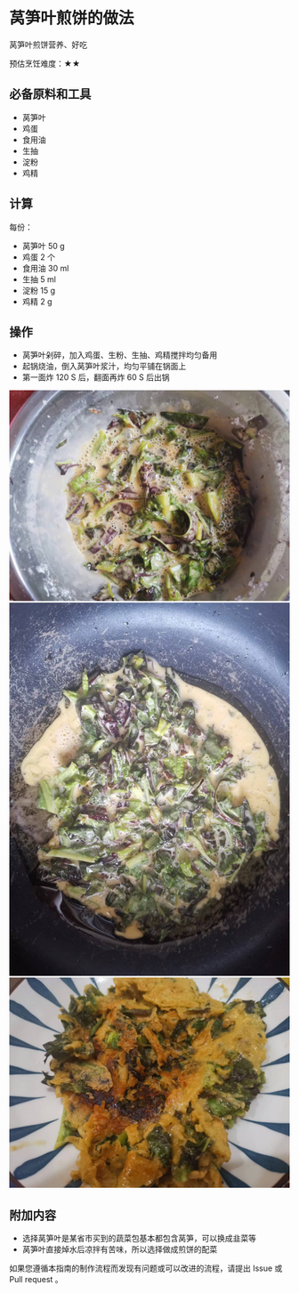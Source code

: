 # 莴笋叶煎饼的做法

莴笋叶煎饼营养、好吃

预估烹饪难度：★★

## 必备原料和工具

* 莴笋叶
* 鸡蛋
* 食用油
* 生抽
* 淀粉
* 鸡精

## 计算

每份：

* 莴笋叶 50 g
* 鸡蛋 2 个
* 食用油 30 ml
* 生抽 5 ml
* 淀粉 15 g
* 鸡精 2 g

## 操作

* 莴笋叶剁碎，加入鸡蛋、生粉、生抽、鸡精搅拌均匀备用
* 起锅烧油，倒入莴笋叶浆汁，均匀平铺在锅面上
* 第一面炸 120 S 后，翻面再炸 60 S 后出锅

![示例菜成品](./1.jpeg)
![示例菜成品](./2.jpeg)
![示例菜成品](./3.jpeg)

## 附加内容

* 选择莴笋叶是某省市买到的蔬菜包基本都包含莴笋，可以换成韭菜等
* 莴笋叶直接焯水后凉拌有苦味，所以选择做成煎饼的配菜

如果您遵循本指南的制作流程而发现有问题或可以改进的流程，请提出 Issue 或 Pull request 。
